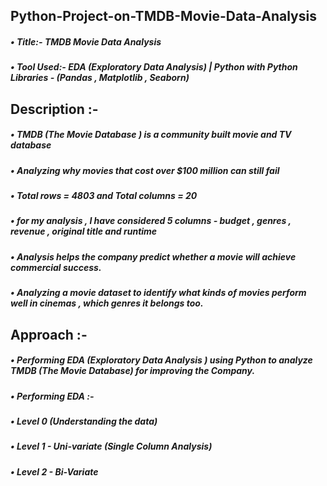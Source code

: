 ## Python-Project-on-TMDB-Movie-Data-Analysis
##### • Title:- TMDB Movie Data Analysis
##### • Tool Used:- EDA (Exploratory Data Analysis) | Python with Python Libraries - (Pandas , Matplotlib , Seaborn)


## Description :-
##### • TMDB (The Movie Database ) is a community built movie and TV database
##### • Analyzing why movies that cost over $100 million can still fail
##### • Total rows = 4803 and Total columns = 20
##### • for my analysis , I have considered 5 columns - budget , genres , revenue , original title and runtime
##### • Analysis helps the company predict whether a movie will achieve commercial success. 
##### • Analyzing a movie dataset to identify what kinds of movies perform well in cinemas , which genres it belongs too.


## Approach :-
##### • Performing EDA (Exploratory Data Analysis ) using Python to analyze TMDB (The Movie Database) for improving the Company.
##### • Performing EDA :- 
##### • Level 0 (Understanding the data)
##### • Level 1 - Uni-variate (Single Column Analysis)
##### • Level 2 - Bi-Variate

